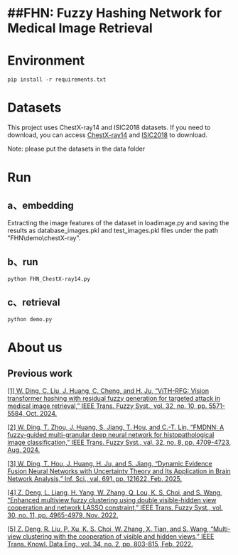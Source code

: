 # ##FHN: Fuzzy Hashing Network for Medical Image Retrieval

# Environment

```
pip install -r requirements.txt
```


# Datasets

This project uses ChestX-ray14 and ISIC2018 datasets. If you need to download, you can access [ChestX-ray14](https://github.com/richardborbely/ChestX-ray14_CNN) and [ISIC2018](https://github.com/yuanqing811/ISIC2018) to download.

Note: please put the datasets in the data folder


# Run
## a、embedding
Extracting the image features of the dataset in loadimage.py and saving the results as database_images.pkl and test_images.pkl files under the path "FHN\demo\chestX-ray".

## b、run
```
python FHN_ChestX-ray14.py
```

## c、retrieval
```
python demo.py
```


# About us
## Previous work

[[1] W. Ding, C. Liu, J. Huang, C. Cheng, and H. Ju, “ViTH-RFG: Vision transformer hashing with residual fuzzy generation for targeted attack in medical image retrieval,” IEEE Trans. Fuzzy Syst., vol. 32, no. 10, pp. 5571-5584, Oct. 2024.](https://ieeexplore.ieee.org/abstract/document/10360307)

[[2] W. Ding, T. Zhou, J. Huang, S. Jiang, T. Hou, and C.-T. Lin, “FMDNN: A fuzzy-guided multi-granular deep neural network for histopathological image classification,” IEEE Trans. Fuzzy Syst., val. 32, no. 8, pp. 4709-4723, Aug. 2024.](https://ieeexplore.ieee.org/abstract/document/10552048)

[[3] W. Ding, T. Hou, J. Huang, H. Ju, and S. Jiang, “Dynamic Evidence Fusion Neural Networks with Uncertainty Theory and Its Application in Brain Network Analysis,” Inf. Sci., val. 691, pp. 121622, Feb. 2025.](https://www.sciencedirect.com/science/article/pii/S0020025524015366)

[[4] Z. Deng, L. Liang, H. Yang, W. Zhang, Q. Lou, K. S. Choi, and S. Wang, “Enhanced multiview fuzzy clustering using double visible-hidden view cooperation and network LASSO constraint,” IEEE Trans. Fuzzy Syst., vol. 30, no. 11, pp. 4965-4979, Nov. 2022.](https://ieeexplore.ieee.org/abstract/document/9749939)

[[5] Z. Deng, R. Liu, P. Xu, K. S. Choi, W. Zhang, X. Tian, and S. Wang, “Multi-view clustering with the cooperation of visible and hidden views,” IEEE Trans. Knowl. Data Eng., vol. 34, no. 2, pp. 803-815, Feb. 2022.](https://ieeexplore.ieee.org/abstract/document/9051812)

